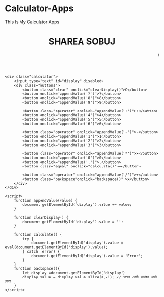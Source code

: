 # Calculator-Apps
This Is My Calculator Apps

<body>
    <header>
        <h1> SHAREA SOBUJ</h1>
        <marquee > Welcome To My Calculator Apps</marquee>
    </header>

    <div class="calculator">
        <input type="text" id="display" disabled>
        <div class="buttons">
            <button class="clear" onclick="clearDisplay()">C</button>
            <button onclick="appendValue('7')">7</button>
            <button onclick="appendValue('8')">8</button>
            <button onclick="appendValue('9')">9</button>
            
            <button class="operator" onclick="appendValue('+')">+</button>
            <button onclick="appendValue('4')">4</button>
            <button onclick="appendValue('5')">5</button>
            <button onclick="appendValue('6')">6</button>
            
            <button class="operator" onclick="appendValue('-')">-</button>
            <button onclick="appendValue('1')">1</button>
            <button onclick="appendValue('2')">2</button>
            <button onclick="appendValue('3')">3</button>

            <button class="operator" onclick="appendValue('*')">×</button>
            <button onclick="appendValue('0')">0</button>
            <button onclick="appendValue('.')">.</button>
            <button class="equal" onclick="calculate()">=</button>

            <button class="operator" onclick="appendValue('/')">÷</button>
            <button class="backspace"onclick="backspace()" >x</button>
        </div>
    </div>
   
    <script>
        function appendValue(value) {
            document.getElementById('display').value += value; 
        }

        function clearDisplay() {
            document.getElementById('display').value = '';
        }

        function calculate() {
            try {
                document.getElementById('display').value = eval(document.getElementById('display').value);
            } catch (error) {
                document.getElementById('display').value = 'Error';
            }
        }
        function backspace(){
            let display =document.getElementById('display')
            display.value = display.value.slice(0,-1); // শেষের একটি কারেক্টর কেটে ফেলা 
        }
    </script>


